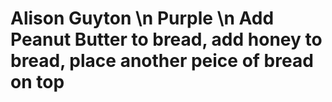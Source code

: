 # Alison Guyton \n Purple \n Add Peanut Butter to bread, add honey to bread, place another peice of bread on top 
